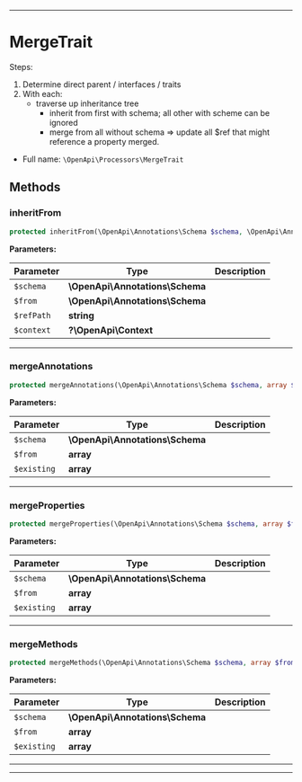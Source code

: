 ***

# MergeTrait

Steps:

1. Determine direct parent / interfaces / traits
2. With each:
    - traverse up inheritance tree
        - inherit from first with schema; all other with scheme can be ignored
        - merge from all without schema
          => update all $ref that might reference a property merged.


* Full name: `\OpenApi\Processors\MergeTrait`

## Methods

### inheritFrom

```php
protected inheritFrom(\OpenApi\Annotations\Schema $schema, \OpenApi\Annotations\Schema $from, string $refPath, ?\OpenApi\Context $context): void
```

**Parameters:**

| Parameter | Type | Description |
|-----------|------|-------------|
| `$schema` | **\OpenApi\Annotations\Schema** |  |
| `$from` | **\OpenApi\Annotations\Schema** |  |
| `$refPath` | **string** |  |
| `$context` | **?\OpenApi\Context** |  |

***

### mergeAnnotations

```php
protected mergeAnnotations(\OpenApi\Annotations\Schema $schema, array $from, array& $existing): void
```

**Parameters:**

| Parameter | Type | Description |
|-----------|------|-------------|
| `$schema` | **\OpenApi\Annotations\Schema** |  |
| `$from` | **array** |  |
| `$existing` | **array** |  |

***

### mergeProperties

```php
protected mergeProperties(\OpenApi\Annotations\Schema $schema, array $from, array& $existing): void
```

**Parameters:**

| Parameter | Type | Description |
|-----------|------|-------------|
| `$schema` | **\OpenApi\Annotations\Schema** |  |
| `$from` | **array** |  |
| `$existing` | **array** |  |

***

### mergeMethods

```php
protected mergeMethods(\OpenApi\Annotations\Schema $schema, array $from, array& $existing): void
```

**Parameters:**

| Parameter | Type | Description |
|-----------|------|-------------|
| `$schema` | **\OpenApi\Annotations\Schema** |  |
| `$from` | **array** |  |
| `$existing` | **array** |  |

***

***


